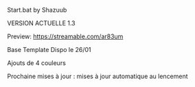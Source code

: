 Start.bat by Shazuub 

VERSION ACTUELLE 1.3

Preview: https://streamable.com/ar83um

Base Template Dispo le 26/01

Ajouts de 4 couleurs

Prochaine mises à jour :
    mises à jour automatique au lencement
